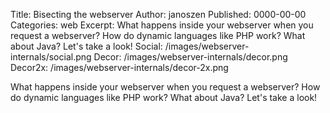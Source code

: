Title:      Bisecting the webserver
Author:     janoszen
Published:  0000-00-00
Categories: web
Excerpt:    What happens inside your webserver when you request a webserver? How do dynamic languages like PHP work? 
            What about Java? Let's take a look!
Social:     /images/webserver-internals/social.png
Decor:      /images/webserver-internals/decor.png
Decor2x:    /images/webserver-internals/decor-2x.png

What happens inside your webserver when you request a webserver? How do dynamic languages like PHP work? What about Java?
Let's take a look!

